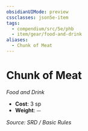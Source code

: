 ```yaml
---
obsidianUIMode: preview
cssclasses: json5e-item
tags:
  - compendium/src/5e/phb
  - item/gear/food-and-drink
aliases:
  - Chunk of Meat
---
```

# Chunk of Meat
*Food and Drink*  

- **Cost**: 3 sp
- **Weight**: ⏤

*Source: SRD / Basic Rules*